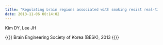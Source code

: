 ```yaml
---
title: "Regulating brain regions associated with smoking resist real-time fMRI neurofeedback: A preliminary study"
date: 2013-11-06 00:14:02
---
```


Kim DY, Lee JH 

{{<format bright-green>}}
Brain Engineering Society of Korea (BESK), 2013
{{</format>}}